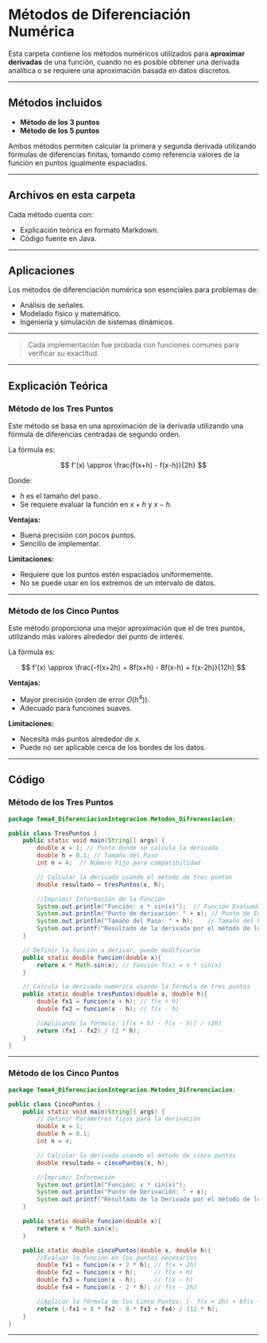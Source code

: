 # Métodos de Diferenciación Numérica 

Esta carpeta contiene los métodos numéricos utilizados para **aproximar derivadas** de una función, cuando no es posible obtener una derivada analítica o se requiere una aproximación basada en datos discretos.

---

## Métodos incluidos

- **Método de los 3 puntos**
- **Método de los 5 puntos**

Ambos métodos permiten calcular la primera y segunda derivada utilizando fórmulas de diferencias finitas, tomando como referencia valores de la función en puntos igualmente espaciados.

---

## Archivos en esta carpeta

Cada método cuenta con:

- Explicación teórica en formato Markdown.
- Código fuente en Java.

---

## Aplicaciones

Los métodos de diferenciación numérica son esenciales para problemas de:

- Análisis de señales.
- Modelado físico y matemático.
- Ingeniería y simulación de sistemas dinámicos.

---

> Cada implementación fue probada con funciones comunes para verificar su exactitud.

---

## Explicación Teórica

### Método de los Tres Puntos

Este método se basa en una aproximación de la derivada utilizando una fórmula de diferencias centradas de segundo orden.

La fórmula es:

$$
f'(x) \approx \frac{f(x+h) - f(x-h)}{2h}
$$

Donde:

* $h$ es el tamaño del paso.
* Se requiere evaluar la función en $x+h$ y $x-h$.

**Ventajas:**

* Buena precisión con pocos puntos.
* Sencillo de implementar.

**Limitaciones:**

* Requiere que los puntos estén espaciados uniformemente.
* No se puede usar en los extremos de un intervalo de datos.

---

### Método de los Cinco Puntos

Este método proporciona una mejor aproximación que el de tres puntos, utilizando más valores alrededor del punto de interés.

La fórmula es:

$$
f'(x) \approx \frac{-f(x+2h) + 8f(x+h) - 8f(x-h) + f(x-2h)}{12h}
$$

**Ventajas:**

* Mayor precisión (orden de error $O(h^4)$).
* Adecuado para funciones suaves.

**Limitaciones:**

* Necesita más puntos alrededor de $x$.
* Puede no ser aplicable cerca de los bordes de los datos.

---


## Código

### Método de los Tres Puntos

```java
package Tema4_DiferenciacionIntegracion.Metodos_Difrerenciacion;

public class TresPuntos {
    public static void main(String[] args) {
        double x = 1; // Punto donde se calcula la derivada.
        double h = 0.1; // Tamaño del Paso
        int n = 4;  // Número Fijo para compatibilidad 

        // Calcular la derivada usando el método de tres puntos
        double resultado = tresPuntos(x, h);

        //Imprimir Información de la Función 
        System.out.println("Función: x * sin(x)");  // Función Evaluada
        System.out.println("Punto de derivación: " + x); // Punto de Evaluación
        System.out.println("Tamaño del Paso: " + h);    // Tamaño del Paso
        System.out.printf("Resultado de la derivada por el método de los Tres puntos: %.3g%n", resultado);
    }

    // Definir la función a derivar, puede modificarse
    public static double funcion(double x){
        return x * Math.sin(x); // Función f(x) = x * sin(x)
    }

    // Calcula la derivada numérica usando la fórmula de tres puntos
    public static double tresPuntos(double x, double h){
        double fx1 = funcion(x + h); // f(x + h)
        double fx2 = funcion(x - h); // f(x - h)

        //Aplicando la fórmula: [f(x + h) - f(x - h)] / (2h)
        return (fx1 - fx2) / (2 * h);
    }
}
````

---

### Método de los Cinco Puntos

```java
package Tema4_DiferenciacionIntegracion.Metodos_Difrerenciacion;

public class CincoPuntos {
    public static void main(String[] args) {
        // Definir Parámetros fijos para la derivación
        double x = 1;
        double h = 0.1;
        int n = 4;

        // Calcular la derivada usando el método de cinco puntos
        double resultado = cincoPuntos(x, h);

        //Imprimir Información
        System.out.println("Función: x * sin(x)");
        System.out.println("Punto de Derivación: " + x);
        System.out.printf("Resultado de la Derivada por el método de los Cinco Puntos: %.4g%n", resultado);
    }

    public static double funcion(double x){
        return x * Math.sin(x);
    }

    public static double cincoPuntos(double x, double h){
        //Evaluar la función en los puntos necesarios
        double fx1 = funcion(x + 2 * h); // f(x + 2h)
        double fx2 = funcion(x + h);     // f(x + h)
        double fx3 = funcion(x - h);     // f(x - h)
        double fx4 = funcion(x - 2 * h); // f(x - 2h)

        //Aplicar la fórmula de los Cinco Puntos: [- f(x + 2h) + 8f(x + h) - 8f(x - h) + f(x - 2h)] / (12h)
        return (-fx1 + 8 * fx2 - 8 * fx3 + fx4) / (12 * h);
    }
}
```
---
